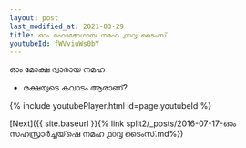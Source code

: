 ```yaml
---
layout: post
last_modified_at: 2021-03-29
title: ഓം മഹാഭോഗായ നമഹ ൧൦൮ ടൈംസ്
youtubeId: fWVviuWs0bY
---
```

 
 
 ഓം മോക്ഷ ദ്വാരായ നമഹ 
 
 - രക്ഷയുടെ കവാടം ആരാണ്? 
 
  
 
  
 
 
 
 
 
 


{% include youtubePlayer.html id=page.youtubeId %}
 
[Next]({{ site.baseurl }}{% link  split2/_posts/2016-07-17-ഓം സഹസ്രാർച്ചയ്‌ഷെ നമഹ ൧൦൮ ടൈംസ്.md%})
 
